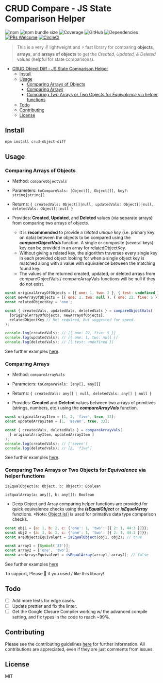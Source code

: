 # CRUD Compare - JS State Comparison Helper

![npm](https://img.shields.io/npm/v/crud-object-diff)
![npm bundle size](https://img.shields.io/bundlephobia/min/crud-object-diff)
![Coverage](coverage/badge.svg)
![GitHub](https://img.shields.io/github/license/tjmoses/crud-object-diff)
![Dependencies](https://status.david-dm.org/gh/tjmoses/crud-object-diff.svg)
[![PRs Welcome](https://img.shields.io/badge/PRs-welcome-brightgreen.svg?style=flat-square)](http://makeapullrequest.com)
[![CircleCI](https://circleci.com/gh/tjmoses/crud-object-diff/tree/master.svg?style=svg)](https://circleci.com/gh/circleci/circleci-docs)

> This is a very ✌ lightweight and ⚡️ fast library for comparing **objects**, **arrays**, and **arrays of objects** to get the *Created, Updated, & Deleted* values (helpful for state comparisons).

- [CRUD Object Diff - JS State Comparison Helper](#crud-object-diff---js-state-comparison-helper)
  - [Install](#install)
  - [Usage](#usage)
    - [Comparing Arrays of Objects](#comparing-arrays-of-objects)
    - [Comparing Arrays](#comparing-arrays)
    - [Comparing Two Arrays or Two Objects for *Equivalence* via helper functions](#comparing-two-arrays-or-two-objects-for-equivalence-via-helper-functions)
  - [Todo](#todo)
  - [Contributing](#contributing)
  - [License](#license)

## Install

```bash
npm install crud-object-diff
```

## Usage

### Comparing Arrays of Objects

- Method: `compareObjectVals`

- Parameters: `toCompareVals: [Object[], Object[]], key?: string|string[]`

- Returns: `{ createdVals: Object[]|null, updatedVals: Object[]|null, deletedVals: Object[]|null }`

- Provides: **Created**, **Updated**, and **Deleted** values (via separate arrays) from comparing two arrays of objects.
  - It is **recommended** to provide a *related unique key* (i.e. primary key on data) between the objects to be compared using the ***compareObjectVals*** function. A single or composite (several keys) key can be provided in an array for relatedObjectKey.
  - Without giving a related key, the algorithm traverses every single key in each provided object looking for when a single object key is matched along with a value with equivalence between the matching found key.
  - The values of the returned created, updated, or deleted arrays from compareObjectVals / compareArrayVals functions will be null if they do not exist.

```js
const originalArrayOfObjects = [{ one: 1, two: 2 }, { test: undefined }];
const newArrayOfObjects = [{ one: 1, two: null }, { one: 22, five: 5 }]
const relatedObjectKey = 'one';

const { createdVals, updatedVals, deletedVals } = compareObjectVals(
  [originalArrayOfObjects, newArrayOfObjects],
  relatedObjectKey // Not required, but suggested for speed.
);

console.log(createdVals); // [{ one: 22, five: 5 }]
console.log(updatedVals); // [{ one: 1, two: null }]
console.log(deletedVals); // [{ test: undefined }]
```

See further examples [here](https://github.com/tjmoses/crud-object-diff/blob/master/index.test.js#L12).

### Comparing Arrays

- Method: `compareArrayVals`

- Parameters: `toCompareVals: [any[], any[]]`

- Returns: `{ createdVals: any[] | null, deletedVals: any[] | null }`

- Provides: **Created** and **Deleted** values between two arrays of primitives (strings, numbers, etc.) using the ***compareArrayVals*** function.

```js
const originalArrayItem = [1, 2, 'five', true, 33];
const updatedArrayItem = [1, 'seven', true, 33];

const { createdVals, deletedVals } = compareArrayVals(
  [ originalArrayItem, updatedArrayItem ]
);
console.log(createdVals); // ['seven']
console.log(deletedVals); // [2, 'five']
```

See further examples [here](https://github.com/tjmoses/crud-object-diff/blob/master/index.test.js#L285).

### Comparing Two Arrays or Two Objects for *Equivalence* via helper functions

`isEqualObject(a: Object, b: Object): Boolean`

`isEqualArray(a: any[], b: any[]): Boolean`

- Deep Object and Array comparing helper functions are provided for quick equivalence checks using the ***isEqualObject*** or ***isEqualArray*** functions. *Note: [Object.is()](https://developer.mozilla.org/en-US/docs/Web/JavaScript/Reference/Global_Objects/Object/is) is used for primative data type comparison checks.

```js
const obj1 = {a: 1, b: 2, c: {'one': 1, 'two': [{ 2: 1, 44:3 }]}};
const obj2 = {a: 1, b: 2, c: {'one': 1, 'two': [{ 2: 1, 44:3 }]}};
const areObjectsEquivalent = isEqualObject(obj1, obj2); // true
```

```js
const array1 = [Symbol('33')];
const array2 = ['one', 'two'];
const areArraysEquivalent = isEqualArray(array1, array2); // false
```

See further examples [here](https://github.com/tjmoses/crud-object-diff/blob/master/index.test.js#L272)

To support, Please &#127775; if you used / like this library!

## Todo

- [ ] Add more tests for edge cases.
- [ ] Update prettier and fix the linter.
- [ ] Get the Google Closure Compiler working w/ the advanced compile setting, and fix types in the code to reach ~99%.

## Contributing

Please see the contributing guidelines [here](contributing.md) for further information. All contributions are appreciated, even if they are just comments from issues.

## License

MIT
